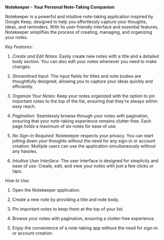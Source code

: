 **Notekeeper - Your Personal Note-Taking Companion**

Notekeeper is a powerful and intuitive note-taking application inspired by Google Keep, designed to help you effortlessly capture your thoughts, ideas, and reminders. With its user-friendly interface and essential features, Notekeeper simplifies the process of creating, managing, and organizing your notes.

*Key Features:*

1. *Create and Edit Notes:* Easily create new notes with a title and a detailed body section. You can also edit your notes whenever you need to make changes.

2. *Streamlined Input:* The input fields for titles and note bodies are thoughtfully designed, allowing you to capture your ideas quickly and efficiently.

3. *Organize Your Notes:* Keep your notes organized with the option to pin important notes to the top of the list, ensuring that they're always within easy reach.

4. *Pagination:* Seamlessly browse through your notes with pagination, ensuring that your note-taking experience remains clutter-free. Each page holds a maximum of six notes for ease of use.

5. *No Sign-In Required:* Notekeeper respects your privacy. You can start jotting down your thoughts without the need for any sign-in or account creation. Multiple users can use the application simultaneously without any hassles.

6. *Intuitive User Interface:* The user interface is designed for simplicity and ease of use. Create, edit, and view your notes with just a few clicks or taps.

*How to Use:*

1. Open the Notekeeper application.

2. Create a new note by providing a title and note body.

3. Pin important notes to keep them at the top of your list.

4. Browse your notes with pagination, ensuring a clutter-free experience.

7. Enjoy the convenience of a note-taking app without the need for sign-in or account creation.
